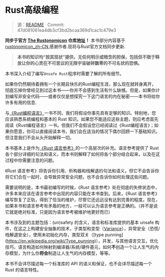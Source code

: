 # Rust高级编程

> 源：[README](https://github.com/rust-lang-nursery/nomicon/blob/master/src/README.md) &nbsp; Commit: 47d081061ea4db3cf3bd2bcaa369d1cac1c479e3 

**同步于官方 [The Rustonomicon](https://doc.rust-lang.org/nomicon/) 仓库[地址](https://github.com/rust-lang-nursery/nomicon)！** 本书部分内容基于[rustonomicon_zh-CN](https://github.com/tjxing/rustonomicon_zh-CN),感谢作者.现将与Rust官方文档同步更新.

> **本书的知识均“按其现状”提供，无任何明示或暗含的担保，包括但不限于释放让你的心灵在不可思议的无限宇宙破碎飘零的不可名状的恐惧。**

本书深入介绍了编写`Unsafe Rust`程序时需要了解的所有细节。

如果你仍然期待着拥有一个长期且快乐的Rust编程生涯，那么现在就转身离开，彻底忘掉你曾经见到过这本书——你并不会感到生活有什么缺憾。但是，如果你计划编写非安全代码——或者仅仅是想探究一下这门语言的内在秘密——本书将给你许多有用的信息.

与[《Rust编程语言》](https://dev.kriry.com/langs/rust/rust/book/)一书不同，我们将假设你事先具有足够的知识。特别地，您应该熟悉系统编程和基本的 Rust 知识。如果您不能适应这些主题，则应考虑首先阅读《Rust编程语言》一书。但我们不会假设您已经阅读过《Rust编程语言》；如果你愿意，你可以直接阅读本书，我们会在适当的情况下偶尔回顾一下基础知识。 但注意我们不会从头开始解释一切。

本书基本上是作为[《Rust 语言参考》](https://dev.kriry.com/langs/rust/rust/reference/)的一个高层次的补充。语言参考提供了 Rust 各个部分详细的句法和语义，而本书则解释了如何将各个部分结合起来，以及在这过程中你需要注意的问题。

《Rust 语言参考》将告诉你引用、析构器和栈解退的句法和语义，但它不会告诉你将它们合在一起时，会导致异常安全问题，也不会告诉你如何处理这些问题。

需要说明的是，本书最初编写的时候，《Rust 语言参考》处在彻底的失修状态中，许多本来应该在语言参考中出现的内容只能在本书查到。后来，《Rust 语言参考》编写恢复了正轨，得到了恰当的维护，尽管它还远远没有达到完善的程度。现在，如果本书和语言参考有矛盾的地方，一般可以认为语言参考是正确的。（并不是说它就是绝对标准，只是因为语言参考被维护地更好而已）

本书涉及到的主题包括：(un)safety 的含义，语言和标准库提供的基本 unsafe 构件，在这之上构建安全抽象的技术，子类型和变型（[Variance](https://en.wikipedia.org/wiki/Covariance_and_contravariance_(computer_science))），异常安全（恐慌/栈解退安全），使用未初始化内存，类型双关（[type punning](https://en.wikipedia.org/wiki/Type_punning)），并发，与其他语言交互，优化技巧，语言构造如何映射到编译器/系统/硬件基元，如何**不**创造一个让人生气的内存模型，为什么你**将会**制造让人生气的内存模型，等等。

本书不会详尽描述每一个标准库的 API 的语义和保证，也不会详尽描述每一个 Rust 的语言特性。
